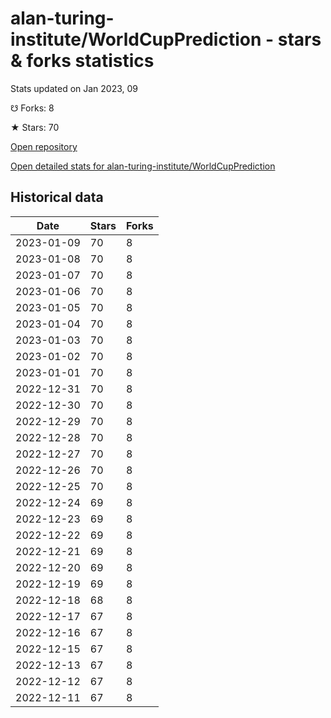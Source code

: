 # alan-turing-institute/WorldCupPrediction - stars & forks statistics

Stats updated on Jan 2023, 09

☋ Forks: 8

★ Stars: 70

[Open repository](https://github.com/alan-turing-institute/WorldCupPrediction)

[Open detailed stats for alan-turing-institute/WorldCupPrediction](https://reviewgithub.com/rep/alan-turing-institute/WorldCupPrediction)

## Historical data
| Date | Stars | Forks |
|------|-------|-------|
| 2023-01-09 | 70 | 8 | 
| 2023-01-08 | 70 | 8 | 
| 2023-01-07 | 70 | 8 | 
| 2023-01-06 | 70 | 8 | 
| 2023-01-05 | 70 | 8 | 
| 2023-01-04 | 70 | 8 | 
| 2023-01-03 | 70 | 8 | 
| 2023-01-02 | 70 | 8 | 
| 2023-01-01 | 70 | 8 | 
| 2022-12-31 | 70 | 8 | 
| 2022-12-30 | 70 | 8 | 
| 2022-12-29 | 70 | 8 | 
| 2022-12-28 | 70 | 8 | 
| 2022-12-27 | 70 | 8 | 
| 2022-12-26 | 70 | 8 | 
| 2022-12-25 | 70 | 8 | 
| 2022-12-24 | 69 | 8 | 
| 2022-12-23 | 69 | 8 | 
| 2022-12-22 | 69 | 8 | 
| 2022-12-21 | 69 | 8 | 
| 2022-12-20 | 69 | 8 | 
| 2022-12-19 | 69 | 8 | 
| 2022-12-18 | 68 | 8 | 
| 2022-12-17 | 67 | 8 | 
| 2022-12-16 | 67 | 8 | 
| 2022-12-15 | 67 | 8 | 
| 2022-12-13 | 67 | 8 | 
| 2022-12-12 | 67 | 8 | 
| 2022-12-11 | 67 | 8 | 

